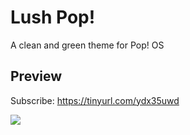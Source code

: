 # Lush Pop!
A clean and green theme for Pop! OS

## Preview
Subscribe: https://tinyurl.com/ydx35uwd 

[![](http://img.youtube.com/vi/URae0PTtJXE/0.jpg)](http://www.youtube.com/watch?v=URae0PTtJXE "")
